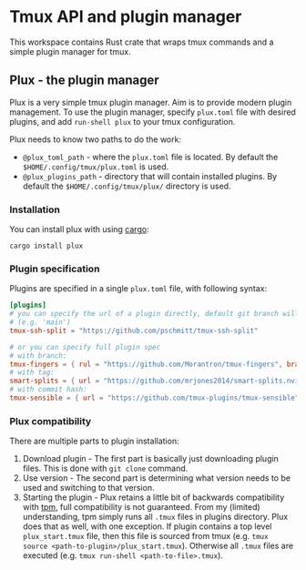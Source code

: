 # Tmux API and plugin manager

This workspace contains Rust crate that wraps tmux commands and a simple plugin
manager for tmux.

## Plux - the plugin manager

Plux is a very simple tmux plugin manager. Aim is to provide modern plugin
management. To use the plugin manager, specify `plux.toml` file with desired
plugins, and add `run-shell plux` to your tmux configuration.

Plux needs to know two paths to do the work:

- `@plux_toml_path` - where the `plux.toml` file is located. By default the
  `$HOME/.config/tmux/plux.toml` is used.
- `@plux_plugins_path` - directory that will contain installed plugins. By
  default the `$HOME/.config/tmux/plux/` directory is used.

### Installation

You can install plux with using [cargo](https://doc.rust-lang.org/cargo/):

`cargo install plux`

### Plugin specification

Plugins are specified in a single `plux.toml` file, with following syntax:

```toml
[plugins]
# you can specify the url of a plugin directly, default git branch will be used
# (e.g. 'main')
tmux-ssh-split = "https://github.com/pschmitt/tmux-ssh-split"

# or you can specify full plugin spec
# with branch:
tmux-fingers = { rul = "https://github.com/Morantron/tmux-fingers", branch = "feature-xyz" }
# with tag:
smart-splits = { url = "https://github.com/mrjones2014/smart-splits.nvim", tag = "v2.0.3"}
# with commit hash:
tmux-sensible = { url = "https://github.com/tmux-plugins/tmux-sensible", commit = "<commit hash>"}
```

### Plux compatibility

There are multiple parts to plugin installation:

1. Download plugin - The first part is basically just downloading plugin files.
   This is done with `git clone` command.
2. Use version - The second part is determining what version needs to be used
   and switching to that version.
3. Starting the plugin - Plux retains a little bit of backwards compatibility
   with [tpm](https://github.com/tmux-plugins/tpm), full compatibility is not
   guaranteed. From my (limited) understanding, tpm simply runs all `.tmux`
   files in plugins directory. Plux does that as well, with one exception. If
   plugin contains a top level `plux_start.tmux` file, then this file is sourced
   from tmux (e.g. `tmux source <path-to-plugin>/plux_start.tmux`). Otherwise
   all `.tmux` files are executed (e.g. `tmux run-shell <path-to-file>.tmux`).
